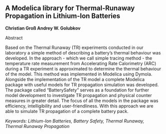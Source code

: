 ## A Modelica library for Thermal-Runaway Propagation in Lithium-Ion Batteries

**Christian Groß Andrey W. Golubkov**

Abstract

Based on the Thermal Runaway (TR) experiments conducted
in our laboratory a simple method of describing
a battery’s thermal behaviour was developed. In
the approach - which we call simple tracing method -
the temperature rate measurement from Accelerating Rate
Calorimetry (ARC) during a TR experiment is approximated
to determine the thermal behaviour of the model.
This method was implemented in Modelica using Dymola.
Alongside the implementation of the TR model a complete
Modelica package with useful models for TR propagation
simulation was developed. The package called
“BatterySafety” serves as a foundation for further model
development to investigate TR propagation and physical
counter measures in greater detail. The focus of all the
models in the package was efficiency, intelligibility and
user-friendliness. With this approach we are able to simulate
TR propagation of a complete battery pack.

*Keywords: Lithium-Ion Batteries, Battery Safety, Thermal Runaway, Thermal Runaway Propagation*
